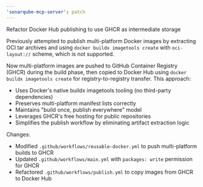 ```yaml
---
'sonarqube-mcp-server': patch
---
```


Refactor Docker Hub publishing to use GHCR as intermediate storage

Previously attempted to publish multi-platform Docker images by extracting OCI tar archives and using `docker buildx imagetools create` with `oci-layout://` scheme, which is not supported.

Now multi-platform images are pushed to GitHub Container Registry (GHCR) during the build phase, then copied to Docker Hub using `docker buildx imagetools create` for registry-to-registry transfer. This approach:

- Uses Docker's native buildx imagetools tooling (no third-party dependencies)
- Preserves multi-platform manifest lists correctly
- Maintains "build once, publish everywhere" model
- Leverages GHCR's free hosting for public repositories
- Simplifies the publish workflow by eliminating artifact extraction logic

Changes:

- Modified `.github/workflows/reusable-docker.yml` to push multi-platform builds to GHCR
- Updated `.github/workflows/main.yml` with `packages: write` permission for GHCR
- Refactored `.github/workflows/publish.yml` to copy images from GHCR to Docker Hub

